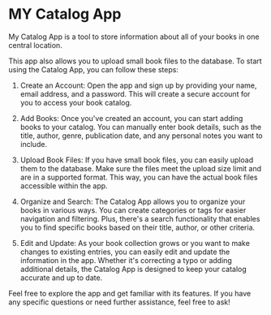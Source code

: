 # MY Catalog App

My Catalog App is a tool to store information about all of your books in one central location.

This app also allows you to upload small book files to the database.
To start using the Catalog App, you can follow these steps:

1. Create an Account: Open the app and sign up by providing your name, email address, and a password. This will create a secure account for you to access your book catalog.

2. Add Books: Once you've created an account, you can start adding books to your catalog. You can manually enter book details, such as the title, author, genre, publication date, and any personal notes you want to include.

3. Upload Book Files: If you have small book files, you can easily upload them to the database. Make sure the files meet the upload size limit and are in a supported format. This way, you can have the actual book files accessible within the app.

4. Organize and Search: The Catalog App allows you to organize your books in various ways. You can create categories or tags for easier navigation and filtering. Plus, there's a search functionality that enables you to find specific books based on their title, author, or other criteria.

5. Edit and Update: As your book collection grows or you want to make changes to existing entries, you can easily edit and update the information in the app. Whether it's correcting a typo or adding additional details, the Catalog App is designed to keep your catalog accurate and up to date.

Feel free to explore the app and get familiar with its features. If you have any specific questions or need further assistance, feel free to ask!

